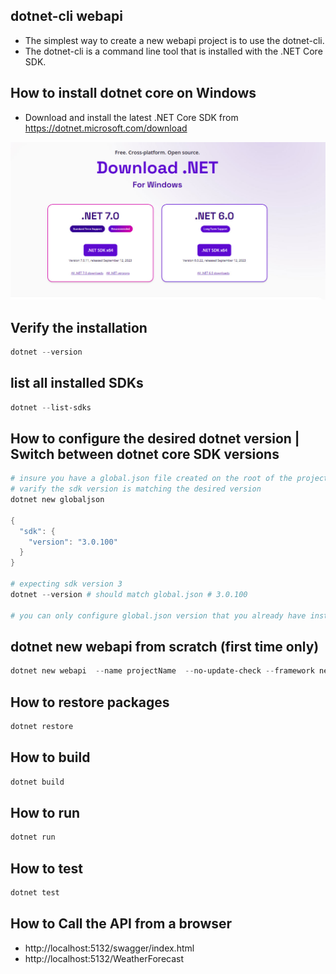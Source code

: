 ## dotnet-cli webapi 

- The simplest way to create a new webapi project is to use the dotnet-cli. 
- The dotnet-cli is a command line tool that is installed with the .NET Core SDK.



## How to install dotnet core on Windows
- Download and install the latest .NET Core SDK from https://dotnet.microsoft.com/download

![](dotnet-sdk.jpg)



## Verify the installation

```powershell
dotnet --version
```

## list all installed SDKs
```powershell
dotnet --list-sdks
```

## How to configure the desired dotnet version | Switch between dotnet core SDK versions
```powershell 
# insure you have a global.json file created on the root of the project folder
# varify the sdk version is matching the desired version 
dotnet new globaljson

{
  "sdk": {
    "version": "3.0.100"
  }
}

# expecting sdk version 3
dotnet --version # should match global.json # 3.0.100

# you can only configure global.json version that you already have installed
```









## dotnet new webapi from scratch (first time only)
```powershell	
dotnet new webapi  --name projectName  --no-update-check --framework net6.0  --no-restore  --no-https  --dry-run
```


## How to restore packages
```powershell   
dotnet restore
```

## How to build
```powershell
dotnet build
```

## How to run
```powershell
dotnet run
```

## How to test
```powershell   
dotnet test
```

## How to Call the API from a browser 
- http://localhost:5132/swagger/index.html 
- http://localhost:5132/WeatherForecast

